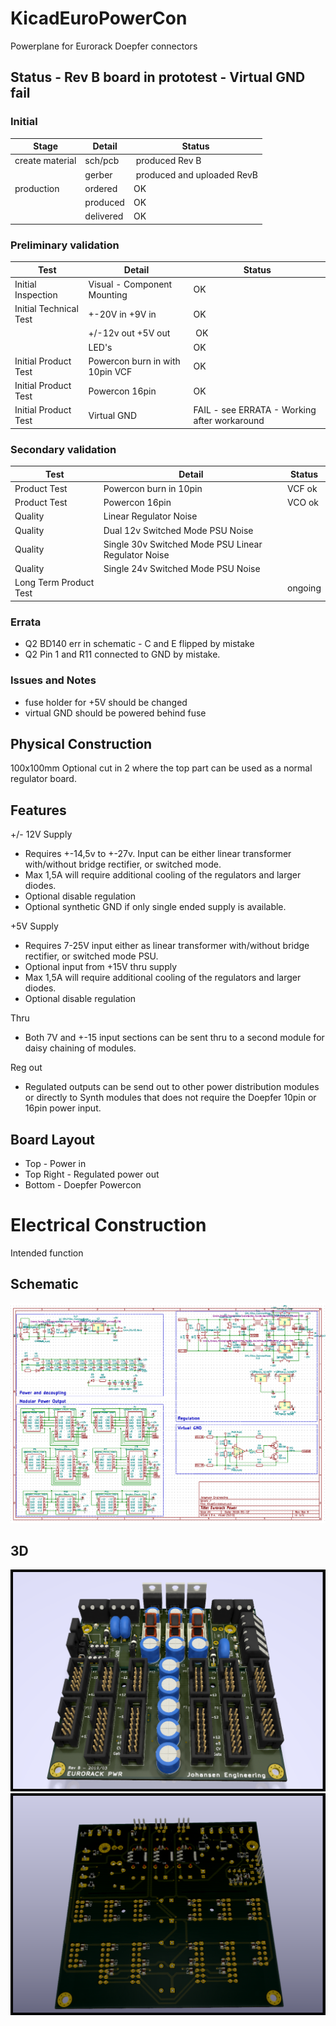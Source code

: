 # KicadEuroPowerCon
Powerplane for Eurorack Doepfer connectors

## Status - Rev B board in prototest - Virtual GND fail
### Initial 
| Stage  | Detail | Status |
| ------------- | ------------- | ------------- |
| create material  | sch/pcb | produced Rev B  |
| | gerber | produced and uploaded RevB |
| production  | ordered  | OK |
|  | produced | OK |
|  | delivered | OK |
### Preliminary validation
| Test  | Detail | Status |
| ------------- | ------------- | ------------- |
| Initial Inspection | Visual - Component Mounting | OK |
| Initial Technical Test | +-20V in +9V in | OK |
| | +/-12v out +5V out | OK |
| | LED's | OK |
| Initial Product Test | Powercon burn in with 10pin VCF | OK |
| Initial Product Test | Powercon 16pin |  OK |
| Initial Product Test | Virtual GND | FAIL - see ERRATA - Working after workaround |
### Secondary validation
| Test  | Detail | Status |
| ------------- | ------------- |------------- |
| Product Test | Powercon burn in 10pin | VCF ok|
| Product Test | Powercon 16pin | VCO ok|
| Quality | Linear Regulator Noise | |
| Quality | Dual 12v Switched Mode PSU Noise | |
| Quality | Single 30v Switched Mode PSU Linear Regulator Noise | |
| Quality | Single 24v Switched Mode PSU Noise | |
| Long Term Product Test | | ongoing |

### Errata
 * Q2 BD140 err in schematic - C and E flipped by mistake
 * Q2 Pin 1 and R11 connected to GND by mistake.
 
### Issues and Notes
 * fuse holder for +5V should be changed
 * virtual GND should be powered behind fuse
 
## Physical Construction
100x100mm
Optional cut in 2 where the top part can be used as a normal regulator board.

## Features
+/- 12V Supply
 - Requires +-14,5v to +-27v. Input can be either linear transformer with/without bridge rectifier, or switched mode. 
 - Max 1,5A will require additional cooling of the regulators and larger diodes.
 - Optional disable regulation
 - Optional synthetic GND if only single ended supply is available.
 
+5V Supply
 - Requires 7-25V input either as linear transformer with/without bridge rectifier, or switched mode PSU.
 - Optional input from +15V thru supply 
 - Max 1,5A will require additional cooling of the regulators and larger diodes.
 - Optional disable regulation

Thru
 - Both 7V and +-15 input sections can be sent thru to a second module for daisy chaining of modules.

Reg out
 - Regulated outputs can be send out to other power distribution modules or directly to Synth modules that does not require the Doepfer 10pin or 16pin power input.
 
## Board Layout
- Top - Power in
- Top Right - Regulated power out
- Bottom - Doepfer Powercon

# Electrical Construction
Intended function

## Schematic
![](KicadEuropowerSchematic_RevB.png)
## 3D
![](KicadEuropower3D-RevB-Top1.png)
![](KicadEuropower3D-RevB-Bottom1.png)
